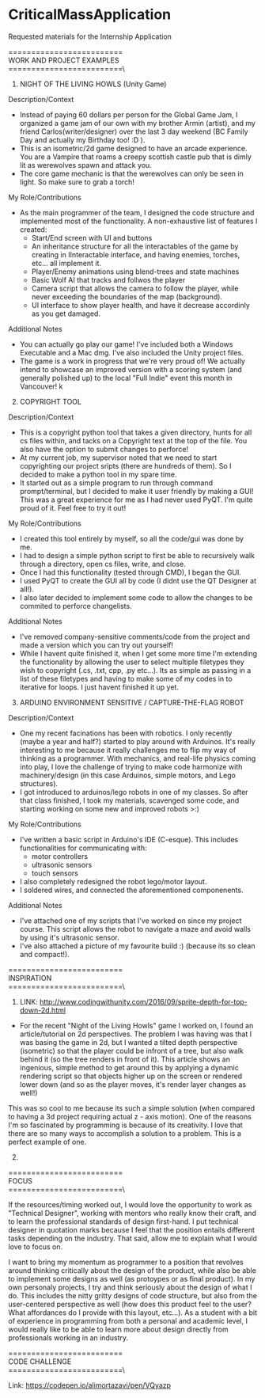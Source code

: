 # CriticalMassApplication
Requested materials for the Internship Application


=========================\
WORK AND PROJECT EXAMPLES\
=========================\
 

1. NIGHT OF THE LIVING HOWLS (Unity Game)

Description/Context
- Instead of paying 60 dollars per person for the Global Game Jam, I organized a game jam of our 
own with my brother Armin (artist), and my friend Carlos(writer/designer) over the last 3 day weekend
(BC Family Day and actually my Birthday too! :D ).
- This is an isometric/2d game designed to have an arcade experience. You are a Vampire that roams
a creepy scottish castle pub that is dimly lit as werewolves spawn and attack you.
- The core game mechanic is that the werewolves can only be seen in light. So make sure to grab a torch!

My Role/Contributions
- As the main programmer of the team, I designed the code structure and implemented most of the functionality.
A non-exhaustive list of features I created:
    - Start/End screen with UI and buttons
    - An inheritance structure for all the interactables of the game by creating in IInteractable interface, and having
    enemies, torches, etc... all implement it.
    - Player/Enemy animations using blend-trees and state machines
    - Basic Wolf AI that tracks and follwos the player
    - Camera script that allows the camera to follow the player, while never exceeding the boundaries of the map (background).
    - UI interface to show player health, and have it decrease accordinly as you get damaged.

Additional Notes
- You can actually go play our game! I've included both a Windows Executable and a Mac dmg. I've also included the Unity project files.
- The game is a work in progress that we're very proud of! We actually intend to showcase an improved version with a scoring system
(and generally polished up) to the local "Full Indie" event this month in Vancouver!
k

2. COPYRIGHT TOOL

Description/Context
- This is a copyright python tool that takes a given directory, hunts for all cs files within, and tacks on a Copyright text at the
top of the file. You also have the option to submit changes to perforce!
- At my current job, my supervisor noted that we need to start copyrighting our project sripts (there are hundreds of them). So I decided
to make a python tool in my spare time.
- It started out as a simple program to run through command prompt/terminal, but I decided to make it user friendly by making a GUI!
This was a great experience for me as I had never used PyQT. I'm quite proud of it. Feel free to try it out!

My Role/Contributions
- I created this tool entirely by myself, so all the code/gui was done by me.
- I had to design a simple python script to first be able to recursively walk through a directory, open cs files, write, and close.
- Once I had this functionality (tested through CMD), I began the GUI.
- I used PyQT to create the GUI all by code (I didnt use the QT Designer at all!).
- I also later decided to implement some code to allow the changes to be commited to perforce changelists.

Additional Notes
- I've removed company-sensitive comments/code from the project and made a version which you can try out yourself!
- While I havent quite finished it, when I get some more time I'm extending the functionality by allowing the user to select
multiple filetypes they wish to copyright (.cs, .txt, cpp, .py etc...). Its as simple as passing in a list of these filetypes and having
to make some of my codes in to iterative for loops. I just havent finished it up yet.


3. ARDUINO ENVIRONMENT SENSITIVE / CAPTURE-THE-FLAG ROBOT

Description/Context
- One my recent facinations has been with robotics. I only recently (maybe a year and half?) started to play around with Arduinos.
It's really interesting to me because it really challenges me to flip my way of thinking as a programmer. With mechanics, and real-life physics coming into play, I love the challenge of trying to make code harmonize with machinery/design (in this case Arduinos, simple motors, and Lego structures).
- I got introduced to arduinos/lego robots in one of my classes. So after that class finished, I took my materials, scavenged some code, and starting working on some new and improved robots >:)

My Role/Contributions
- I've written a basic script in Arduino's IDE (C-esque). This includes functionalities for communicating with:
    - motor controllers
    - ultrasonic sensors
    - touch sensors
- I also completely redesigned the robot lego/motor layout.
- I soldered wires, and connected the aforementioned componenents.

Additional Notes
- I've attached one of my scripts that I've worked on since my project course. This script allows the robot to navigate a maze
and avoid walls by using it's ultrasonic sensor.
- I've also attached a picture of my favourite build :) (because its so clean and compact!).


=========================\
     INSPIRATION\
=========================\


1. LINK: http://www.codingwithunity.com/2016/09/sprite-depth-for-top-down-2d.html

- For the recent "Night of the Living Howls" game I worked on, I found an article/tutorial on 2d perspectives. The problem I was having
was that I was basing the game in 2d, but I wanted a tilted depth perspective (isometric) so that the player could be infront of a tree, but also walk behind it (so the tree renders in front of it). This article shows an ingenious, simple method to get around this by applying a dynamic rendering script so that objects higher up on the screen or rendered lower down (and so as the player moves, it's render layer changes as well!)

This was so cool to me because its such a simple solution (when compared to having a 3d project requiring actual z - axis motion). One of the reasons I'm so fascinated by programming is because of its creativity. I love that there are so many ways to accomplish a solution to a problem. This is a perfect example of one.

2. 




=========================\
        FOCUS\
=========================\


If the resources/timing worked out, I would love the opportunity to work as "Technical Designer", working with mentors who really know
their craft, and to learn the professional standards of design first-hand. I put technical designer in quotation marks because I feel that the position entails different tasks depending on the industry. That said, allow me to explain what I would love to focus on.

I want to bring my momentum as programmer to a position that revolves around thinking critically about the design of the product, while also be able to implement some designs as well (as protoypes or as final product). In my own personaly projects, I try and think seriously about the design of what I do. This includes the nitty gritty designs of code structure, but also from the user-centered perspective as well (how does this product feel to the user? What affordances do I provide with this layout, etc...). As a student with a bit of experience in programming from both a personal and academic level, I would really like to be able to learn more about design directly from professionals working in an industry.




=========================\
     CODE CHALLENGE\
=========================\

Link:
https://codepen.io/alimortazavi/pen/VQyazp
